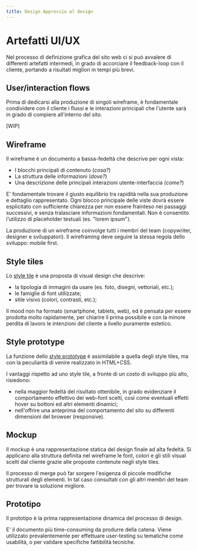 ```yaml
---
title: Design Approccio al design
---
```

# Artefatti UI/UX

Nel processo di definizione grafica del sito web ci si può avvalere di differenti artefatti intermedi, in grado di accorciare il feedback-loop con il cliente, portando a risultati migliori in tempi più brevi.

## User/interaction flows

Prima di dedicarsi alla produzione di singoli wireframe, è fondamentale condividere con il cliente i flussi e le interazioni principali che l'utente sarà in grado di compiere all'interno del sito.

[WIP]


## Wireframe

Il wireframe è un documento a bassa-fedeltà che descrive per ogni vista:

* I blocchi principali di contenuto (*cosa?*)
* La struttura delle informazioni (*dove?*)
* Una descrizione delle principali interazioni utente-interfaccia (*come?*)

E' fondamentale trovare il giusto equilibrio tra rapidità nella sua produzione e dettaglio rappresentato. Ogni blocco principale delle viste dovrà essere esplicitato con sufficiente chiarezza per non essere frainteso nei passaggi successivi, e senza tralasciare informazioni fondamentali. Non è consentito l'utilizzo di placeholder testuali (es. "lorem ipsum").

La produzione di un wireframe coinvolge tutti i membri del team (copywriter, designer e sviluppatori). Il wireframing deve seguire la stessa regola dello sviluppo: mobile first.

## Style tiles

Lo [style tile](http://styletil.es/) è una proposta di visual design che descrive:

* la tipologia di immagini da usare (es. foto, disegni, vettoriali, etc.);
* le famiglie di font utilizzate;
* stile visivo (colori, contrasti, etc.);

Il mood non ha formato (smartphone, tablets, web), ed è pensata per essere prodotta molto rapidamente, per chiarire il prima possibile e con la minore perdita di lavoro le intenzioni del cliente a livello puramente estetico.

## Style prototype

La funzione dello [style prototype](http://seesparkbox.com/foundry/our_new_responsive_design_deliverable_the_style_prototype) è assimilabile a quella degli style tiles, ma con la peculiarità di venire realizzato in HTML+CSS.

I vantaggi rispetto ad uno style tile, a fronte di un costo di sviluppo più alto, risiedono:

* nella maggior fedeltà del risultato ottenibile, in grado evidenziare il comportamento effettivo dei web-font scelti, così come eventuali effetti hover su bottoni ed altri elementi dinamici;
* nell'offrire una anteprima del comportamento del sito su differenti dimensioni del browser (responsive).

## Mockup

Il mockup è una rappresentazione statica del design finale ad alta fedeltà. Si applicano alla struttura definita nel wireframe le font, colori e gli stili visual scelti dal cliente grazie alle proposte contenute negli style tiles.

Il processo di merge può far sorgere l'esigenza di piccole modifiche strutturali degli elementi. In tal caso consultati con gli altri membri del team per trovare la soluzione migliore.

## Prototipo

Il prototipo è la prima rappresentazione dinamica del processo di design.

E' il documento più time-consuming da produrre della catena. Viene utilizzato prevalentemente per effettuare user-testing su tematiche come usabilità, o per validare specifiche fattibilità tecniche.
